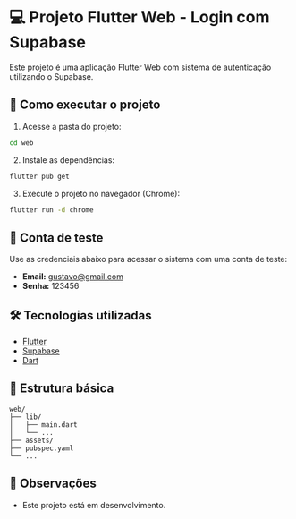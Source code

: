 # 💻 Projeto Flutter Web - Login com Supabase

Este projeto é uma aplicação Flutter Web com sistema de autenticação utilizando o Supabase.

## 🚀 Como executar o projeto

1. Acesse a pasta do projeto:
```bash
cd web
```

2. Instale as dependências:
```bash
flutter pub get
```

3. Execute o projeto no navegador (Chrome):
```bash
flutter run -d chrome
```

## 🧪 Conta de teste

Use as credenciais abaixo para acessar o sistema com uma conta de teste:

- **Email:** gustavo@gmail.com  
- **Senha:** 123456

## 🛠 Tecnologias utilizadas

- [Flutter](https://flutter.dev/)
- [Supabase](https://supabase.com/)
- [Dart](https://dart.dev/)

## 📂 Estrutura básica

```
web/
├── lib/
│   ├── main.dart
│   └── ...
├── assets/
├── pubspec.yaml
└── ...
```

## 📌 Observações

- Este projeto está em desenvolvimento.
